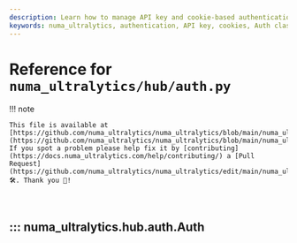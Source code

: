 ```yaml
---
description: Learn how to manage API key and cookie-based authentication in numa_ultralytics with the Auth class. Step-by-step guide for effective authentication.
keywords: numa_ultralytics, authentication, API key, cookies, Auth class, YOLO, API, guide
---
```


# Reference for `numa_ultralytics/hub/auth.py`

!!! note

    This file is available at [https://github.com/numa_ultralytics/numa_ultralytics/blob/main/numa_ultralytics/hub/auth.py](https://github.com/numa_ultralytics/numa_ultralytics/blob/main/numa_ultralytics/hub/auth.py). If you spot a problem please help fix it by [contributing](https://docs.numa_ultralytics.com/help/contributing/) a [Pull Request](https://github.com/numa_ultralytics/numa_ultralytics/edit/main/numa_ultralytics/hub/auth.py) 🛠️. Thank you 🙏!

<br>

## ::: numa_ultralytics.hub.auth.Auth

<br><br>
